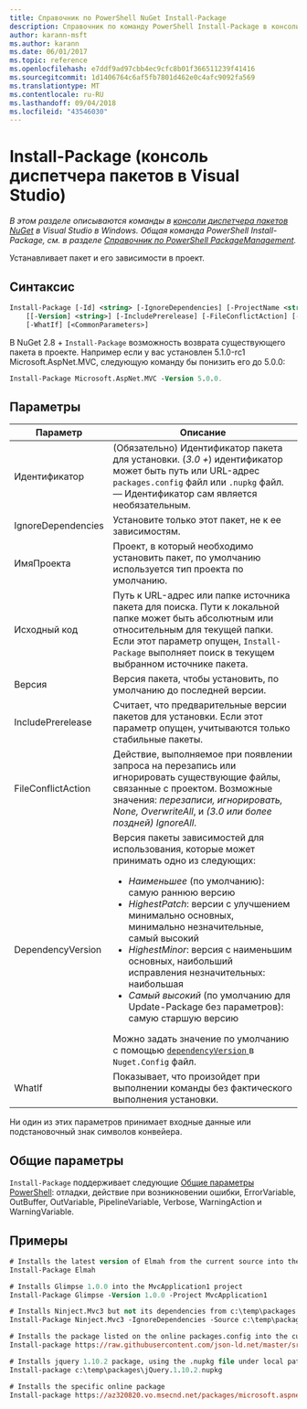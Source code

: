 ```yaml
---
title: Справочник по PowerShell NuGet Install-Package
description: Справочник по команду PowerShell Install-Package в консоли диспетчера пакетов NuGet в Visual Studio.
author: karann-msft
ms.author: karann
ms.date: 06/01/2017
ms.topic: reference
ms.openlocfilehash: e7ddf9ad97cbb4ec9cfc8b01f366511239f41416
ms.sourcegitcommit: 1d1406764c6af5fb7801d462e0c4afc9092fa569
ms.translationtype: MT
ms.contentlocale: ru-RU
ms.lasthandoff: 09/04/2018
ms.locfileid: "43546030"
---
```

# <a name="install-package-package-manager-console-in-visual-studio"></a>Install-Package (консоль диспетчера пакетов в Visual Studio)

*В этом разделе описываются команды в [консоли диспетчера пакетов NuGet](package-manager-console.md) в Visual Studio в Windows. Общая команда PowerShell Install-Package, см. в разделе [Справочник по PowerShell PackageManagement](/powershell/module/packagemanagement/?view=powershell-6).*

Устанавливает пакет и его зависимости в проект.

## <a name="syntax"></a>Синтаксис

```ps
Install-Package [-Id] <string> [-IgnoreDependencies] [-ProjectName <string>] [[-Source] <string>] 
    [[-Version] <string>] [-IncludePrerelease] [-FileConflictAction] [-DependencyVersion]
    [-WhatIf] [<CommonParameters>]
```

В NuGet 2.8 + `Install-Package` возможность возврата существующего пакета в проекте. Например если у вас установлен 5.1.0-rc1 Microsoft.AspNet.MVC, следующую команду бы понизить его до 5.0.0:

```ps
Install-Package Microsoft.AspNet.MVC -Version 5.0.0.
```

## <a name="parameters"></a>Параметры

| Параметр | Описание |
| --- | --- |
| Идентификатор | (Обязательно) Идентификатор пакета для установки. (*3.0 +*) идентификатор может быть путь или URL-адрес `packages.config` файл или `.nupkg` файл. — Идентификатор сам является необязательным. |
| IgnoreDependencies | Установите только этот пакет, не к ее зависимостям. |
| ИмяПроекта | Проект, в который необходимо установить пакет, по умолчанию используется тип проекта по умолчанию. |
| Исходный код | Путь к URL-адрес или папке источника пакета для поиска. Пути к локальной папке может быть абсолютным или относительным для текущей папки. Если этот параметр опущен, `Install-Package` выполняет поиск в текущем выбранном источнике пакета. |
| Версия | Версия пакета, чтобы установить, по умолчанию до последней версии. |
| IncludePrerelease | Считает, что предварительные версии пакетов для установки. Если этот параметр опущен, учитываются только стабильные пакеты. |
| FileConflictAction | Действие, выполняемое при появлении запроса на перезапись или игнорировать существующие файлы, связанные с проектом. Возможные значения: *перезаписи, игнорировать, None, OverwriteAll*, и *(3.0 или более поздней)* *IgnoreAll*. |
| DependencyVersion | Версия пакеты зависимостей для использования, которые может принимать одно из следующих:<br/><ul><li>*Наименьшее* (по умолчанию): самую раннюю версию</li><li>*HighestPatch*: версии с улучшением минимально основных, минимально незначительные, самый высокий</li><li>*HighestMinor*: версия с наименьшим основных, наибольший исправления незначительных: наибольшая</li><li>*Самый высокий* (по умолчанию для Update-Package без параметров): самую старшую версию</li></ul>Можно задать значение по умолчанию с помощью [ `dependencyVersion` ](../reference/nuget-config-file.md#config-section) в `Nuget.Config` файл. |
| WhatIf | Показывает, что произойдет при выполнении команды без фактического выполнения установки. |

Ни один из этих параметров принимает входные данные или подстановочный знак символов конвейера.

## <a name="common-parameters"></a>Общие параметры

`Install-Package` поддерживает следующие [Общие параметры PowerShell](http://go.microsoft.com/fwlink/?LinkID=113216): отладки, действие при возникновении ошибки, ErrorVariable, OutBuffer, OutVariable, PipelineVariable, Verbose, WarningAction и WarningVariable.

## <a name="examples"></a>Примеры

```ps
# Installs the latest version of Elmah from the current source into the default project
Install-Package Elmah

# Installs Glimpse 1.0.0 into the MvcApplication1 project
Install-Package Glimpse -Version 1.0.0 -Project MvcApplication1

# Installs Ninject.Mvc3 but not its dependencies from c:\temp\packages
Install-Package Ninject.Mvc3 -IgnoreDependencies -Source c:\temp\packages

# Installs the package listed on the online packages.config into the current project
Install-package https://raw.githubusercontent.com/json-ld.net/master/src/JsonLD/packages.config

# Installs jquery 1.10.2 package, using the .nupkg file under local path of c:\temp\packages
Install-package c:\temp\packages\jQuery.1.10.2.nupkg

# Installs the specific online package
Install-package https://az320820.vo.msecnd.net/packages/microsoft.aspnet.mvc.5.2.3.nupkg
```

